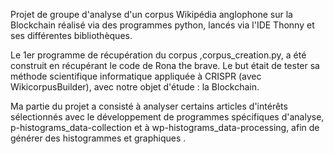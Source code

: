 Projet de groupe d'analyse d'un corpus Wikipédia anglophone sur la Blockchain réalisé via des programmes python, lancés via l'IDE Thonny et ses différentes bibliothèques.

Le 1er programme de récupération du corpus ,corpus_creation.py, a été construit en récupérant le code de Rona the brave. Le but était de tester sa méthode scientifique informatique appliquée à CRISPR (avec WikicorpusBuilder), avec notre objet d'étude : la Blockchain.

Ma partie du projet a consisté à analyser certains articles d'intérêts sélectionnés avec le développement de programmes spécifiques d'analyse, p-histograms_data-collection et à wp-histograms_data-processing, afin de générer des histogrammes et graphiques .

